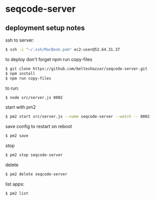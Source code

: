 # seqcode-server

## deployment setup notes

ssh to server:

```bash
$ ssh -i "~/.ssh/MacBook.pem" ec2-user@52.64.31.37 
```

to deploy don't forget npm run copy-files 

```bash
$ git clone https://github.com/belteshazzar/seqcode-server.git
$ npm install
$ npm run copy-files
```

to run:

```bash
$ node src/server.js 8002
```

start with pm2

```bash
$ pm2 start src/server.js --name seqcode-server --watch -- 8002
```

save config to restart on reboot

```bash
$ pm2 save
```

stop

```bash
$ pm2 stop seqcode-server
```

delete 

```bash
$ pm2 delete seqcode-server
```

list apps:

```bash
$ pm2 list
```
